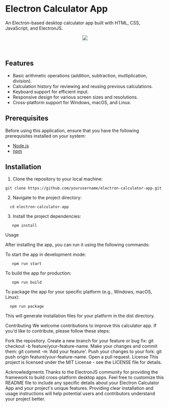 # Electron Calculator App

An Electron-based desktop calculator app built with HTML, CSS, JavaScript, and ElectronJS.

<p href="https://visitorbadge.io/status?path=https://github.com/bevvee/Electron-Calculator-App" align=center><img src="https://api.visitorbadge.io/api/visitors?path=https://github.com/bevvee/Electron-Calculator-App&label=%F0%9F%A5%B3VISITORS&labelColor=%23ffff00&countColor=%23263759" /><p>
<br />

## Features

- Basic arithmetic operations (addition, subtraction, multiplication, division).
- Calculation history for reviewing and reusing previous calculations.
- Keyboard support for efficient input.
- Responsive design for various screen sizes and resolutions.
- Cross-platform support for Windows, macOS, and Linux.

## Prerequisites

Before using this application, ensure that you have the following prerequisites installed on your system:

- [Node.js](https://nodejs.org/)
- [npm](https://www.npmjs.com/)

## Installation

1. Clone the repository to your local machine:

```
git clone https://github.com/yourusername/electron-calculator-app.git
```

2. Navigate to the project directory:
   
 ```
   cd electron-calculator-app
```

3. Install the project dependencies:
   
```
   npm install
```

Usage

After installing the app, you can run it using the following commands:

To start the app in development mode:

```
   npm run start
```
To build the app for production:
```
   npm run build
```
To package the app for your specific platform (e.g., Windows, macOS, Linux):
```
  npm run package
```


This will generate installation files for your platform in the dist directory.

Contributing
We welcome contributions to improve this calculator app. If you'd like to contribute, please follow these steps:

Fork the repository.
Create a new branch for your feature or bug fix: git checkout -b feature/your-feature-name.
Make your changes and commit them: git commit -m 'Add your feature'.
Push your changes to your fork: git push origin feature/your-feature-name.
Open a pull request.
License
This project is licensed under the MIT License - see the LICENSE file for details.

Acknowledgments
Thanks to the ElectronJS community for providing the framework to build cross-platform desktop apps.
Feel free to customize this README file to include any specific details about your Electron Calculator App and your project's unique features. Providing clear installation and usage instructions will help potential users and contributors understand your project better.


